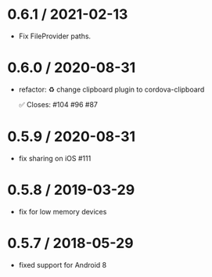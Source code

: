 # 0.6.1 / 2021-02-13

- Fix FileProvider paths.

# 0.6.0 / 2020-08-31

- refactor: ♻️ change clipboard plugin to cordova-clipboard

  ✅ Closes: #104 #96 #87

# 0.5.9 / 2020-08-31

- fix sharing on iOS #111

# 0.5.8 / 2019-03-29

- fix for low memory devices

# 0.5.7 / 2018-05-29

- fixed support for Android 8
